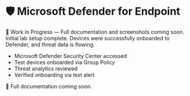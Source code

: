 # 🛡️ Microsoft Defender for Endpoint
🚧 Work in Progress — Full documentation and screenshots coming soon.
Initial lab setup complete. Devices were successfully onboarded to Defender, and threat data is flowing.

- Microsoft Defender Security Center accessed
- Test devices onboarded via Group Policy
- Threat analytics reviewed
- Verified onboarding via test alert

📌 Full documentation coming soon.

